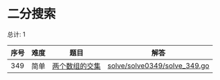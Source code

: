 # 二分搜索

<!--- table -->

总计: 1

| 序号 | 难度 | 题目                                                                           | 解答                                                            |
| ---- | ---- | ------------------------------------------------------------------------------ | --------------------------------------------------------------- |
| 349  | 简单 | [两个数组的交集](https://leetcode-cn.com/problems/intersection-of-two-arrays/) | [solve/solve0349/solve_349.go](../solve/solve0349/solve_349.go) |

